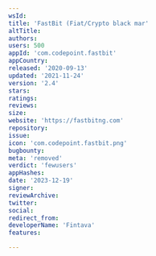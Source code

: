 ```yaml
---
wsId: 
title: 'FastBit (Fiat/Crypto black mar'
altTitle: 
authors: 
users: 500
appId: 'com.codepoint.fastbit'
appCountry: 
released: '2020-09-13'
updated: '2021-11-24'
version: '2.4'
stars: 
ratings: 
reviews: 
size: 
website: 'https://fastbitng.com'
repository: 
issue: 
icon: 'com.codepoint.fastbit.png'
bugbounty: 
meta: 'removed'
verdict: 'fewusers'
appHashes: 
date: '2023-12-19'
signer: 
reviewArchive: 
twitter: 
social: 
redirect_from: 
developerName: 'Fintava'
features: 

---
```


